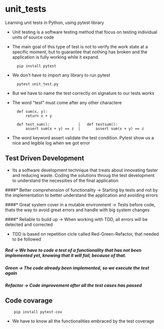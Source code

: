 # unit_tests

Learning unit tests in Python, using pytest library


* Unit testing is a software testing method that focus on testing individual units of source code

* The main goal of this type of test is not to verify the work state at a specific moment, but to guarantee that nothing has broken and the application is fully working while it expand.


        pip install pytest
    

* We don't have to import any library to run pytest

        pytest unit_test.py

* But we have to name the test correctly on signature to our tests works
* The word "test" must come after any other charactere

        def sum(x, y):
            return x + y

        def test_sum():             |   def testsum():
            assert sum(x + y) == z  |       assert sum(x + y) == z

* The word keyword assert validate the test condition. Pytest show us a nice and legible log when we got error

## Test Driven Development

* Its a software development technique that treats about innovating faster and reducing waste. Coding the solutions throug the test development to understand the necessities of the final application

####* Better comprehension of functionality -> Starting by tests and not by the implementation to better understand the application and avoiding errors

####* Great system cover in a mutable environment -> Tests before code, thats the way to avoid great errors and handle with big system changes

####* Reliable to build up -> When working with TDD, all errors will be detected and corrected


* TDD is based on repetition cicle called Red-Green-Refactor, that needed to be followed

##### Red -> We have to code a test of a functionality that has not been implemented yet, knowing that it will fail, because of that.

##### Green -> The code already been implemented, so we execute the test again

##### Refactor -> Code improvement after all the test cases has passed


## Code covarage

        pip install pytest-cov

* We have to know all the functionalities embraced by the test coverage


